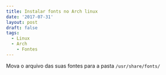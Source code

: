 ```yaml
---
title: Instalar fonts no Arch linux
date: '2017-07-31'
layout: post
draft: false
tags:
  - Linux
  - Arch
	- Fontes
---
```


Mova o arquivo das suas fontes para a pasta `/usr/share/fonts/`

